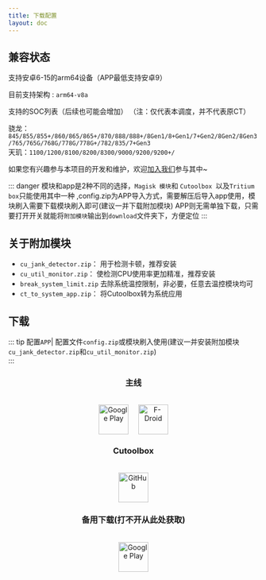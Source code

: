 ```yaml
---
title: 下载配置
layout: doc
--- 
```


## 兼容状态

支持安卓6-15的arm64设备（APP最低支持安卓9）

目前支持架构 : `arm64-v8a` 

支持的SOC列表（后续也可能会增加）
（注：仅代表本调度，并不代表原CT）

骁龙：`845/855/855+/860/865/865+/870/888/888+/8Gen1/8+Gen1/7+Gen2/8Gen2/8Gen3/765/765G/768G/778G/778G+/782/835/7+Gen3`  
天玑：`1100/1200/8100/8200/8300/9000/9200/9200+/`


如果您有兴趣参与本项目的开发和维护，欢迎[加入我们](../join.md)参与其中~

::: danger
模块和app是2种不同的选择，`Magisk 模块`和 `Cutoolbox `以及`Tritium box`只能使用其中一种 ,config.zip为APP导入方式，需要解压后导入app使用，模块刷入需要下载模块刷入即可(建议一并下载附加模块) APP则无需单独下载，只需要打开开关就能将`附加模块`输出到`download`文件夹下，方便定位
:::

## 关于附加模块  
* `cu_jank_detector.zip`： 用于检测卡顿，推荐安装
* `cu_util_monitor.zip`：  使检测CPU使用率更加精准，推荐安装
* `break_system_limit.zip` 去除系统温控限制，非必要，任意去温控模块均可
* `ct_to_system_app.zip`：  将Cutoolbox转为系统应用

## 下载

::: tip
配置` APP `| 配置文件`config.zip`或模块刷入使用(建议一并安装附加模块`cu_jank_detector.zip`和`cu_util_monitor.zip`)  
::: 

<div align="center">

### **主线**  
</div>
 <br/> 
<div align="center" style="display: flex; justify-content: center; gap: 20px;">

<a href="http://one.yumeyuka.cn/Tritium" target="_blank">
    <img alt="Google Play" src="https://img.NightRainMilkyWay.cn/img/202412012147430.svg" height="60" style="pointer-events: none; user-select: none;">
</a>
<a href="https://github.com/TimeBreeze/Tritium/releases" target="_blank">
    <img alt="F-Droid" src="https://img.NightRainMilkyWay.cn/img/202412012125310.svg" height="60" style="pointer-events: none; user-select: none;">
</a>

</div>

<div align="center">

### Cutoolbox  
</div>
 <br/> 
<div align="center" style="display: flex; justify-content: center; gap: 20px;">

<a href="https://github.com/chenzyadb/CuprumTurbo-Scheduler/releases" target="_blank">
    <img alt="GitHub" src="https://img.NightRainMilkyWay.cn/img/202412012125310.svg" height="60" style="pointer-events: none; user-select: none;">
</a>

</div>


<div align="center">

### 备用下载(打不开从此处获取)    
</div>
<br/>
<div align="center" style="display: flex; justify-content: center; gap: 20px;">
    <a href="https://pan.yumeyuka.cn/" target="_blank">
        <img alt="Google Play" src="https://img.NightRainMilkyWay.cn/img/202412012147430.svg" height="60" style="pointer-events: none;">
    </a>
</div>



